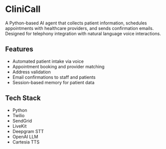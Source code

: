 # CliniCall
A Python-based AI agent that collects patient information, schedules appointments with healthcare providers, and sends confirmation emails. Designed for telephony integration with natural language voice interactions.

## Features

- Automated patient intake via voice
- Appointment booking and provider matching
- Address validation
- Email confirmations to staff and patients
- Session-based memory for patient data

## Tech Stack

- Python
- Twilio
- SendGrid
- LiveKit
- Deepgram STT
- OpenAI LLM
- Cartesia TTS
